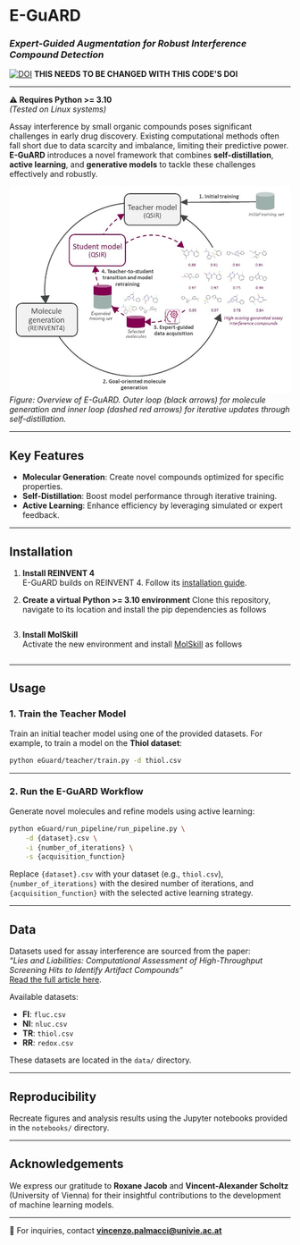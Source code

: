 # **E-GuARD**  
### *Expert-Guided Augmentation for Robust Interference Compound Detection*  

[![DOI](https://zenodo.org/badge/DOI/10.5281/zenodo.14166168.svg)](https://doi.org/10.5281/zenodo.14166168) **THIS NEEDS TO BE CHANGED WITH THIS CODE'S DOI**

---

**⚠️ Requires Python >= 3.10**  
*(Tested on Linux systems)*  

Assay interference by small organic compounds poses significant challenges in early drug discovery. Existing computational methods often fall short due to data scarcity and imbalance, limiting their predictive power. **E-GuARD** introduces a novel framework that combines **self-distillation**, **active learning**, and **generative models** to tackle these challenges effectively and robustly.  

![E-GuARD Workflow Overview](figures/E-GUARD.jpg)  
*Figure: Overview of E-GuARD. Outer loop (black arrows) for molecule generation and inner loop (dashed red arrows) for iterative updates through self-distillation.*

---

## **Key Features**  
- **Molecular Generation**: Create novel compounds optimized for specific properties.  
- **Self-Distillation**: Boost model performance through iterative training.  
- **Active Learning**: Enhance efficiency by leveraging simulated or expert feedback.  

---

## **Installation**  

1. **Install REINVENT 4**  
   E-GuARD builds on REINVENT 4. Follow its [installation guide](https://github.com/MolecularAI/REINVENT4).  

2. **Create a virtual Python >= 3.10 environment**
   Clone this repository, navigate to its location and install the pip dependencies as follows
   ```pip install -r requirements.txt
   ```

3. **Install MolSkill**  
   Activate the new environment and install [MolSkill](https://github.com/microsoft/molskill) as follows
   ```conda install molskill -c msr-ai4science -c conda-forge
   ```

<!---
4. **Activate the REINVENT Environment**  
   Once REINVENT 4 is installed, activate its environment:  
   ```bash
   conda activate reinvent4
   ```  
--->
---

## **Usage**  

### 1. **Train the Teacher Model**  
Train an initial teacher model using one of the provided datasets. For example, to train a model on the **Thiol dataset**:  
```bash
python eGuard/teacher/train.py -d thiol.csv
```  

---

### 2. **Run the E-GuARD Workflow**  
Generate novel molecules and refine models using active learning:  
```bash
python eGuard/run_pipeline/run_pipeline.py \
    -d {dataset}.csv \
    -i {number_of_iterations} \
    -s {acquisition_function}
```  
Replace `{dataset}.csv` with your dataset (e.g., `thiol.csv`), `{number_of_iterations}` with the desired number of iterations, and `{acquisition_function}` with the selected active learning strategy.  

---

## **Data**  
Datasets used for assay interference are sourced from the paper:  
*“Lies and Liabilities: Computational Assessment of High-Throughput Screening Hits to Identify Artifact Compounds”*  
[Read the full article here](https://pubs-acs-org.uaccess.univie.ac.at/doi/full/10.1021/acs.jmedchem.3c00482).  

Available datasets:  
- **FI**: `fluc.csv`  
- **NI**: `nluc.csv`  
- **TR**: `thiol.csv`  
- **RR**: `redox.csv`  

These datasets are located in the `data/` directory.  

---

## **Reproducibility**  
Recreate figures and analysis results using the Jupyter notebooks provided in the `notebooks/` directory.  

---

## **Acknowledgements**  
We express our gratitude to **Roxane Jacob** and **Vincent-Alexander Scholtz** (University of Vienna) for their insightful contributions to the development of machine learning models.  

---

📧 For inquiries, contact **[vincenzo.palmacci@univie.ac.at](mailto:vincenzo.palmacci@univie.ac.at)**  
